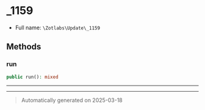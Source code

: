 
# _1159





* Full name: `\Zotlabs\Update\_1159`




## Methods


### run



```php
public run(): mixed
```












***


***
> Automatically generated on 2025-03-18
